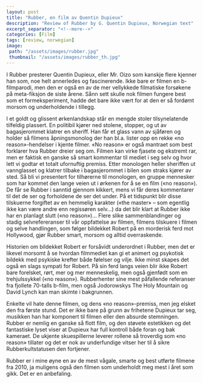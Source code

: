 ```yaml
---
layout: post
title: "Rubber, en film av Quentin Dupieux"
description: "Review of Rubber by G. Quentin Dupieux, Norwegian text"
excerpt_separator: "<!--more-->"
categories: [Film]
tags: [review, norwegian]
image:
 path: "/assets/images/rubber.jpg"
 thumbnail: "/assets/images/rubber_th.jpg"
---
```


I Rubber presterer Quentin Dupieux, eller Mr. Oizo som kanskje flere kjenner han som, noe helt annerledes og fascinerende. Ikke bare er filmen en b-filmparodi, men den er også en av de mer vellykkede filmatiske forsøkene på meta-fiksjon de siste årene. Sånn sett skulle nok filmen fungere best som et formeksperiment, hadde det bare ikke vært for at den er så fordømt morsom og underholdende i tillegg.

<!--more-->

I et goldt og glissent ørkenlandskap står en mengde stoler tilsynelatende tilfeldig plassert. En politibil kjører ned stolene, stopper, og ut av bagasjerommet klatrer en sheriff. Han får et glass vann av sjåføren og holder så filmens åpningsmonolog der han bl.a. lister opp en rekke «no reason»-hendelser i kjente filmer. «No reason» er også mantraet som best forklarer hva Rubber dreier seg om. Filmen kan virke fjasete og ekstremt rar, men er faktisk en ganske så smart kommentar til mediet i seg selv og hvor lett vi godtar et totalt ufornuftig premiss. Etter monologen heller sheriffen ut vannglasset og klatrer tilbake i bagasjerommet i bilen som straks kjører av sted. Så bli vi presentert for tilhørerne til monologen, en gruppe mennesker som har kommet den lange veien ut i ørkenen for å se en film («no reason»). De får se Rubber i sanntid gjennom kikkert, mens vi får deres kommentarer til det de ser og forholdene de ser det under. På et tidspunkt blir disse tilskuerne forgiftet av en hemmelig karakter («the master» – som egentlig ikke kan være andre enn regissøren selv…) da det blir klart at Rubber ikke har en planlagt slutt («no reason»)… Flere slike sammenblandinger og stadig selvrefereranser til vår oppfattelse av filmen, filmens tilskuere i filmen og selve handlingen, som følger bildekket Robert på en morderisk ferd mot Hollywood, gjør Rubber smart, morsom og alltid overraskende.

Historien om bildekket Robert er forsåvidt underordnet i Rubber, men det er likevel morsomt å se hvordan filmmediet kan gi et animert og psykotisk bildekk med psykiske krefter både følelser og vilje. Ikke minst skapes det også en slags sympati for Robert. På sin ferd langs veien blir ikke Robert bare forelsket, rørt, mer og mer menneskelig, men også gjenfødt som en trehjulssykkel («no reason»). Rubberhenter sine mest påfallende referanser fra fjollete 70-talls b-film, men også Jodorowskys The Holy Mountain og David Lynch kan man skimte i bakgrunnen.

Enkelte vil hate denne filmen, og dens «no reason»-premiss, men jeg elsket den fra første stund. Det er ikke bare på grunn av frihetene Dupieux tar seg, musikken han har komponert til filmen eller den absurde stemningen. Rubber er nemlig en ganske så flott film, og den støvete estetikken og det fantastiske lyset viser at Dupieux har full kontroll både foran og bak kameraet. De ukjente skuespillerne leverer rollene så troverdig som «no reason» tillater og det er nok av underfundige vitser her til å sikre Rubberkultstatusen den fortjener.

Rubber er i mine øyne en av de mest vågale, smarte og best utførte filmene fra 2010, ja muligens også den filmen som underholdt meg mest i året som gikk. Det er en anbefaling.